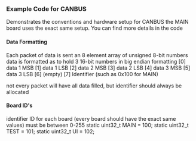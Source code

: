 ### Example Code for CANBUS
Demonstrates the conventions and hardware setup for CANBUS
the MAIN board uses the exact same setup.
You can find more details in the code

#### Data Formatting
Each packet of data is sent an 8 element array of unsigned 8-bit numbers
data is formatted as to hold 3 16-bit numbers in big endian formatting
 [0] data 1 MSB
 [1] data 1 LSB
 [2] data 2 MSB
 [3] data 2 LSB
 [4] data 3 MSB
 [5] data 3 LSB
 [6] (empty)
 [7] Identifier (such as 0x100 for MAIN)
 
not every packet will have all data filled, but identifier should always be allocated

#### Board ID's
identifier ID for each board (every board should have the exact same values)
must be between 0-255
static uint32_t MAIN = 100;
static uint32_t TEST = 101;
static uint32_t UI = 102;